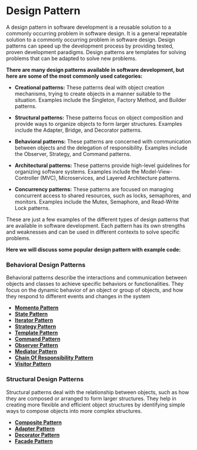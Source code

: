 # Design Pattern
A design pattern in software development is a reusable solution to a commonly occurring problem in software design.
It is a general repeatable solution to a commonly occurring problem in software design. 
Design patterns can speed up the development process by providing tested, proven development paradigms. 
Design patterns are templates for solving problems that can be adapted to solve new problems.

**There are many design patterns available in software development, but here are some of the most commonly used categories:**

- **Creational patterns:** These patterns deal with object creation mechanisms, trying to create objects in a manner suitable to the situation. Examples include the Singleton, Factory Method, and Builder patterns.

- **Structural patterns:** These patterns focus on object composition and provide ways to organize objects to form larger structures. Examples include the Adapter, Bridge, and Decorator patterns.

- **Behavioral patterns:** These patterns are concerned with communication between objects and the delegation of responsibility. Examples include the Observer, Strategy, and Command patterns.

- **Architectural patterns:** These patterns provide high-level guidelines for organizing software systems. Examples include the Model-View-Controller (MVC), Microservices, and Layered Architecture patterns.

- **Concurrency patterns:** These patterns are focused on managing concurrent access to shared resources, such as locks, semaphores, and monitors. Examples include the Mutex, Semaphore, and Read-Write Lock patterns.

These are just a few examples of the different types of design patterns that are available in software development. Each pattern has its own strengths and weaknesses and can be used in different contexts to solve specific problems.

**Here we will discuss some popular design pattern with example code:**

### Behavioral Design Patterns

Behavioral patterns describe the interactions and communication between objects and classes to achieve specific behaviors or functionalities. 
They focus on the dynamic behavior of an object or group of objects, and how they respond to different events and changes in the system

- [**Momento Pattern**](src/main/java/io/hmshamim/momento/MOMENTO.md)
- [**State Pattern**](src/main/java/io/hmshamim/state/STATE.md)
- [**Iterator Pattern**](src/main/java/io/hmshamim/iterator/ITERATOR.md)
- [**Strategy Pattern**](src/main/java/io/hmshamim/strategy/STRATEGY.md)
- [**Template Pattern**](src/main/java/io/hmshamim/template/TEMPLATE.md)
- [**Command Pattern**](src/main/java/io/hmshamim/command/COMMAND.md)
- [**Observer Pattern**](src/main/java/io/hmshamim/observer/OBSERVER.md)
- [**Mediator Pattern**](src/main/java/io/hmshamim/mediator/MEDIATOR.md)
- [**Chain Of Responsibility Pattern**](src/main/java/io/hmshamim/chainOfresponsibility/CHAIN_OF_RESPONSIBLE.md)
- [**Visitor Pattern**](src/main/java/io/hmshamim/visitor/VISITOR.md)

### Structural Design Patterns

Structural patterns deal with the relationship between objects, such as how they are composed or arranged to form larger structures.
They help in creating more flexible and efficient object structures by identifying simple ways to compose objects into more complex structures.

- [**Composite Pattern**](src/main/java/io/hmshamim/composite/COMPOSITE.md)
- [**Adapter Pattern**](src/main/java/io/hmshamim/adapter/ADAPTER.md)
- [**Decorator Pattern**](src/main/java/io/hmshamim/decorator/DECORATOR.md)
- [**Facade Pattern**](src/main/java/io/hmshamim/facade/FACADE.md)